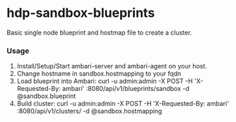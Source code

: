 # hdp-sandbox-blueprints
Basic single node blueprint and hostmap file to create a cluster.

### Usage
1) Install/Setup/Start ambari-server and ambari-agent on your host. 
2) Change hostname in sandbox.hostmapping to your fqdn
3) Load blueprint into Ambari: curl -u admin:admin -X POST -H 'X-Requested-By: ambari' <hostname>:8080/api/v1/blueprints/sandbox -d @sandbox.blueprint 
4) Build cluster: curl -u admin:admin -X POST -H 'X-Requested-By: ambari' <hostname>:8080/api/v1/clusters/<ClusterName> -d @sandbox.hostmapping
